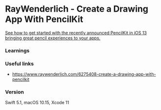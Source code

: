# RayWenderlich - Create a Drawing App With PencilKit

[See how to get started with the recently announced PencilKit in iOS 13 bringing great pencil experiences to your apps.](https://www.raywenderlich.com/6275408-create-a-drawing-app-with-pencilkit)



### Learnings



### Useful links

* https://www.raywenderlich.com/6275408-create-a-drawing-app-with-pencilkit

### Version

Swift 5.1, macOS 10.15, Xcode 11
